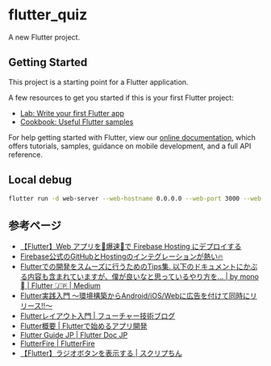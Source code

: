 # flutter_quiz

A new Flutter project.

## Getting Started

This project is a starting point for a Flutter application.

A few resources to get you started if this is your first Flutter project:

- [Lab: Write your first Flutter app](https://flutter.dev/docs/get-started/codelab)
- [Cookbook: Useful Flutter samples](https://flutter.dev/docs/cookbook)

For help getting started with Flutter, view our
[online documentation](https://flutter.dev/docs), which offers tutorials,
samples, guidance on mobile development, and a full API reference.

## Local debug

```sh
flutter run -d web-server --web-hostname 0.0.0.0 --web-port 3000 --web-renderer html
```

## 参考ページ

- [【Flutter】Web アプリを🚀爆速🚀で Firebase Hosting にデプロイする](https://zenn.dev/pressedkonbu/articles/deploy-flutter-web-app-with-firebase-hosting)
- [Firebase公式のGitHubとHostingのインテグレーションが熱い🔥](https://zenn.dev/watarukun/articles/8f3e318bacf97cabf879)
- [Flutterでの開発をスムーズに行うためのTips集. 以下のドキュメントにかぶる内容も含まれていますが、僕が良いなと思っているやり方を… | by mono  | Flutter 🇯🇵 | Medium](https://medium.com/flutter-jp/tips-b2487a63a8)
- [Flutter実践入門 ～環境構築からAndroid/iOS/Webに広告を付けて同時にリリース!!～](https://zenn.dev/kazutxt/books/flutter_practice_introduction)
- [Flutterレイアウト入門 | フューチャー技術ブログ](https://future-architect.github.io/articles/20210513b/)
- [Flutter概要 | Flutterで始めるアプリ開発](https://www.flutter-study.dev/introduction/about-flutter)
- [Flutter Guide JP | Flutter Doc JP](https://flutter.ctrnost.com/)
- [FlutterFire | FlutterFire](https://firebase.flutter.dev/)
- [【Flutter】ラジオボタンを表示する | スクリプちん](https://dtpscriptin.com/flutter-radiolisttile/)
